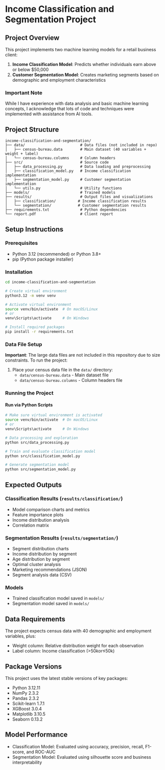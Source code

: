 # Income Classification and Segmentation Project

## Project Overview
This project implements two machine learning models for a retail business client:
1. **Income Classification Model**: Predicts whether individuals earn above or below $50,000
2. **Customer Segmentation Model**: Creates marketing segments based on demographic and employment characteristics

### Important Note
While I have experience with data analysis and basic machine learning concepts, I acknowledge that lots of code and techniques were implemented with assistance from AI tools.

## Project Structure
```
income-classification-and-segmentation/
├── data/                         # Data files (not included in repo)
│   ├── census-bureau.data        # Main dataset (40 variables + weight + label)
│   └── census-bureau.columns     # Column headers
├── src/                          # Source code
│   ├── data_processing.py        # Data loading and preprocessing
│   ├── classification_model.py   # Income classification implementation
│   ├── segmentation_model.py     # Customer segmentation implementation
│   └── utils.py                  # Utility functions
├── models/                       # Trained models
├── results/                      # Output files and visualizations
│   ├── classification/          # Income classification results
│   └── segmentation/            # Customer segmentation results
├── requirements.txt              # Python dependencies
└── report.pdf                    # Client report
```

## Setup Instructions

### Prerequisites
- Python 3.12 (recommended) or Python 3.8+
- pip (Python package installer)

### Installation

```bash
cd income-classification-and-segmentation

# Create virtual environment
python3.12 -m venv venv

# Activate virtual environment
source venv/bin/activate  # On macOS/Linux
# or
venv\Scripts\activate     # On Windows

# Install required packages
pip install -r requirements.txt
```

### Data File Setup
**Important**: The large data files are not included in this repository due to size constraints. To run the project:

1. Place your census data file in the `data/` directory:
   - `data/census-bureau.data` - Main dataset file
   - `data/census-bureau.columns` - Column headers file

### Running the Project

#### Run via Python Scripts
```bash
# Make sure virtual environment is activated
source venv/bin/activate  # On macOS/Linux
# or
venv\Scripts\activate     # On Windows

# Data processing and exploration
python src/data_processing.py

# Train and evaluate classification model
python src/classification_model.py

# Generate segmentation model
python src/segmentation_model.py
```


## Expected Outputs

### Classification Results (`results/classification/`)
- Model comparison charts and metrics
- Feature importance plots
- Income distribution analysis
- Correlation matrix

### Segmentation Results (`results/segmentation/`)
- Segment distribution charts
- Income distribution by segment
- Age distribution by segment
- Optimal cluster analysis
- Marketing recommendations (JSON)
- Segment analysis data (CSV)

### Models
- Trained classification model saved in `models/`
- Segmentation model saved in `models/`

## Data Requirements
The project expects census data with 40 demographic and employment variables, plus:
- Weight column: Relative distribution weight for each observation
- Label column: Income classification (>$50k or ≤$50k)

## Package Versions
This project uses the latest stable versions of key packages:
- Python 3.12.11
- NumPy 2.3.2
- Pandas 2.3.2
- Scikit-learn 1.7.1
- XGBoost 3.0.4
- Matplotlib 3.10.5
- Seaborn 0.13.2

## Model Performance
- Classification Model: Evaluated using accuracy, precision, recall, F1-score, and ROC-AUC
- Segmentation Model: Evaluated using silhouette score and business interpretability
